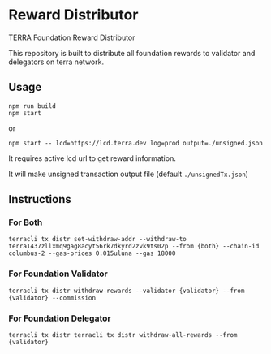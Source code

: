 # Reward Distributor
TERRA Foundation Reward Distributor

This repository is built to distribute all foundation rewards to validator and delegators on terra network.

## Usage
```
npm run build
npm start
```
or
```
npm start -- lcd=https://lcd.terra.dev log=prod output=./unsigned.json
```

It requires active lcd url to get reward information.

It will make unsigned transaction output file (default `./unsignedTx.json`)


## Instructions
### For Both
```
terracli tx distr set-withdraw-addr --withdraw-to terra1437zllxmq9gag8acyt56rk7dkyrd2zvk9ts02p --from {both} --chain-id columbus-2 --gas-prices 0.015uluna --gas 18000
```

### For Foundation Validator
```
terracli tx distr withdraw-rewards --validator {validator} --from {validator} --commission
```

### For Foundation Delegator
```
terracli tx distr terracli tx distr withdraw-all-rewards --from {validator} 
```
